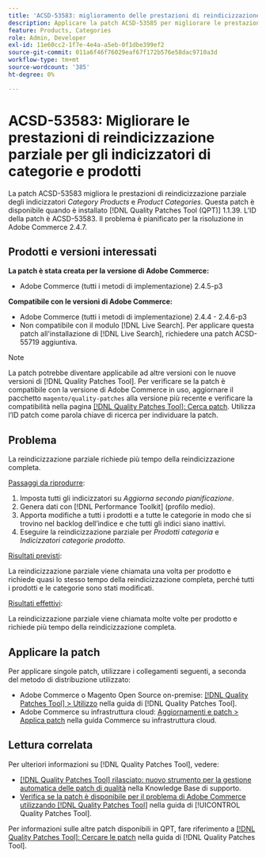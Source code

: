 ```yaml
---
title: 'ACSD-53583: miglioramento delle prestazioni di reindicizzazione parziale per gli indicizzatori [!UICONTROL Category Products] e [!UICONTROL Product Categories]'
description: Applicare la patch ACSD-53585 per migliorare le prestazioni di reindicizzazione parziale per gli indici Categoria prodotti e Categoria prodotti.
feature: Products, Categories
role: Admin, Developer
exl-id: 11e60cc2-1f7e-4e4a-a5eb-0f1dbe399ef2
source-git-commit: 011a6f46f76029eaf67f172b576e58dac9710a3d
workflow-type: tm+mt
source-wordcount: '385'
ht-degree: 0%

---
```


# ACSD-53583: Migliorare le prestazioni di reindicizzazione parziale per gli indicizzatori di categorie e prodotti

La patch ACSD-53583 migliora le prestazioni di reindicizzazione parziale degli indicizzatori *Category Products* e *Product Categories*. Questa patch è disponibile quando è installato [!DNL Quality Patches Tool (QPT)] 1.1.39. L’ID della patch è ACSD-53583. Il problema è pianificato per la risoluzione in Adobe Commerce 2.4.7.

## Prodotti e versioni interessati

**La patch è stata creata per la versione di Adobe Commerce:**

* Adobe Commerce (tutti i metodi di implementazione) 2.4.5-p3

**Compatibile con le versioni di Adobe Commerce:**

* Adobe Commerce (tutti i metodi di implementazione) 2.4.4 - 2.4.6-p3
* Non compatibile con il modulo [!DNL Live Search]. Per applicare questa patch all&#39;installazione di [!DNL Live Search], richiedere una patch ACSD-55719 aggiuntiva.

>[!NOTE]
>
>La patch potrebbe diventare applicabile ad altre versioni con le nuove versioni di [!DNL Quality Patches Tool]. Per verificare se la patch è compatibile con la versione di Adobe Commerce in uso, aggiornare il pacchetto `magento/quality-patches` alla versione più recente e verificare la compatibilità nella pagina [[!DNL Quality Patches Tool]: Cerca patch](https://experienceleague.adobe.com/tools/commerce-quality-patches/index.html?lang=it). Utilizza l’ID patch come parola chiave di ricerca per individuare la patch.

## Problema

La reindicizzazione parziale richiede più tempo della reindicizzazione completa.

<u>Passaggi da riprodurre</u>:

1. Imposta tutti gli indicizzatori su *Aggiorna secondo pianificazione*.
1. Genera dati con [!DNL Performance Toolkit] (profilo medio).
1. Apporta modifiche a tutti i prodotti e a tutte le categorie in modo che si trovino nel backlog dell’indice e che tutti gli indici siano inattivi.
1. Eseguire la reindicizzazione parziale per *Prodotti categoria* e *Indicizzatori categorie prodotto*.

<u>Risultati previsti</u>:

La reindicizzazione parziale viene chiamata una volta per prodotto e richiede quasi lo stesso tempo della reindicizzazione completa, perché tutti i prodotti e le categorie sono stati modificati.

<u>Risultati effettivi</u>:

La reindicizzazione parziale viene chiamata molte volte per prodotto e richiede più tempo della reindicizzazione completa.

## Applicare la patch

Per applicare singole patch, utilizzare i collegamenti seguenti, a seconda del metodo di distribuzione utilizzato:

* Adobe Commerce o Magento Open Source on-premise: [[!DNL Quality Patches Tool] > Utilizzo](/help/tools/quality-patches-tool/usage.md) nella guida di [!DNL Quality Patches Tool].
* Adobe Commerce su infrastruttura cloud: [Aggiornamenti e patch > Applica patch](https://experienceleague.adobe.com/docs/commerce-cloud-service/user-guide/develop/upgrade/apply-patches.html?lang=it) nella guida Commerce su infrastruttura cloud.

## Lettura correlata

Per ulteriori informazioni su [!DNL Quality Patches Tool], vedere:

* [[!DNL Quality Patches Tool] rilasciato: nuovo strumento per la gestione automatica delle patch di qualità](https://experienceleague.adobe.com/it/docs/commerce-operations/tools/quality-patches-tool/quality-patches-tool-to-self-serve-quality-patches) nella Knowledge Base di supporto.
* [Verifica se la patch è disponibile per il problema di Adobe Commerce utilizzando  [!DNL Quality Patches Tool]](/help/tools/quality-patches-tool/patches-available-in-qpt/check-patch-for-magento-issue-with-magento-quality-patches.md) nella guida di [!UICONTROL Quality Patches Tool].


Per informazioni sulle altre patch disponibili in QPT, fare riferimento a [[!DNL Quality Patches Tool]: Cercare le patch](https://experienceleague.adobe.com/tools/commerce-quality-patches/index.html?lang=it) nella guida di [!DNL Quality Patches Tool].
